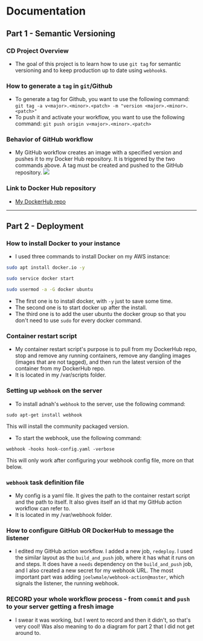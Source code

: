 # Documentation
## Part 1 - Semantic Versioning
### CD Project Overview
* The goal of this project is to learn how to use `git tag` for semantic versioning and to keep production up to date using `webhook`s.
### How to generate a `tag` in `git`/Github
* To generate a tag for Github, you want to use the following command: `git tag -a v<major>.<minor>.<patch> -m "version <major>.<minor>.<patch>"`
* To push it and activate your workflow, you want to use the following command: `git push origin v<major>.<minor>.<patch>`
### Behavior of GitHub workflow
* My GitHub workflow creates an image with a specified version and pushes it to my Docker Hub repository. It is triggered by the two commands above. A tag must be created and pushed to the GitHub repository.
[![](https://mermaid.ink/img/pako:eNp1UltrwjAU_iuH82IHVezFSIrzSXAvg8EGg617yNrYZppEYqpzzv--tFao6AqhJ_kunO9wDpjpnGOCi5XeZSUzFl5mqQL3FZYVm_e5sFAXH9DvT6HgihtmuTdvC2A1CgttwDEfqs-7VnzGG1WmpWQq94qTGfQZbCfBdDAJ3Ymm0JfQ62252QitoAP0eme71qGxC7wA7kGyL21uwaEX1rBQt-HIixy8ZjYrHdyJ2qDralO6i_fk_k2rtYxlVmzrMDttlvWgWt-W3AhtN2MNgDaiEOoiaKuz3X604ld5Lgh2p68SXRJKw_mtVF3Sr3XtFG7Ev7BbeK-XQey_TPRRciOZyN2OHGp2irbkkqeYuDJnZpliqo6Oxyqrn_cqw8SaivtYrXM3s5lghWESkwVbbdzrmqk3reWZ5K6YHPAbk1E8iMd0FA-DYBjROIx83GNCRwNK4ogQSkgU0jA4-vjT6IcDGgWEjgilhAbjcUh85Lmw2jyeNrpZ7OMf6IviaA?type=png)](https://mermaid.live/edit#pako:eNp1UltrwjAU_iuH82IHVezFSIrzSXAvg8EGg617yNrYZppEYqpzzv--tFao6AqhJ_kunO9wDpjpnGOCi5XeZSUzFl5mqQL3FZYVm_e5sFAXH9DvT6HgihtmuTdvC2A1CgttwDEfqs-7VnzGG1WmpWQq94qTGfQZbCfBdDAJ3Ymm0JfQ62252QitoAP0eme71qGxC7wA7kGyL21uwaEX1rBQt-HIixy8ZjYrHdyJ2qDralO6i_fk_k2rtYxlVmzrMDttlvWgWt-W3AhtN2MNgDaiEOoiaKuz3X604ld5Lgh2p68SXRJKw_mtVF3Sr3XtFG7Ev7BbeK-XQey_TPRRciOZyN2OHGp2irbkkqeYuDJnZpliqo6Oxyqrn_cqw8SaivtYrXM3s5lghWESkwVbbdzrmqk3reWZ5K6YHPAbk1E8iMd0FA-DYBjROIx83GNCRwNK4ogQSkgU0jA4-vjT6IcDGgWEjgilhAbjcUh85Lmw2jyeNrpZ7OMf6IviaA)
### Link to Docker Hub repository
* [My DockerHub repo](https://hub.docker.com/repository/docker/caraz22/3120-proj4/general)  
---  
## Part 2 - Deployment
### How to install Docker to your instance
* I used three commands to install Docker on my AWS instance:
```bash
sudo apt install docker.io -y

sudo service docker start

sudo usermod -a -G docker ubuntu
```
* The first one is to install docker, with `-y` just to save some time.  
* The second one is to start docker up after the install.  
* The third one is to add the user ubuntu the docker group so that you don't need to use `sudo` for every docker command.
### Container restart script
* My container restart script's purpose is to pull from my DockerHub repo, stop and remove any running containers, remove any dangling images (images that are not tagged), and then run the latest version of the container from my DockerHub repo.
* It is located in my /var/scripts folder.
### Setting up `webhook` on the server
* To install adnah's `webhook` to the server, use the following command: 
```
sudo apt-get install webhook
```
This will install the community packaged version.
* To start the webhook, use the following command:  
```
webhook -hooks hook-config.yaml -verbose
```
This will only work after configuring your webhook config file, more on that below.
### `webhook` task definition file
* My config is a yaml file. It gives the path to the container restart script and the path to itself. It also gives itself an id that my GitHub action workflow can refer to.
* It is located in my /var/webhook folder.
### How to configure GitHub OR DockerHub to message the listener
* I edited my GitHub action workflow. I added a new job, `redeploy`. I used the similar layout as the `build_and_push` job, where it has what it runs on and steps. It does have a `needs` dependency on the `build_and_push` job, and I also created a new secret for my webhook URL. The most important part was adding `joelwmale/webhook-action@master`, which signals the listener, the running webhook.
### RECORD your whole workflow process - from `commit` and `push` to your server getting a fresh image
* I swear it was working, but I went to record and then it didn't, so that's very cool! Was also meaning to do a diagram for part 2 that I did not get around to.